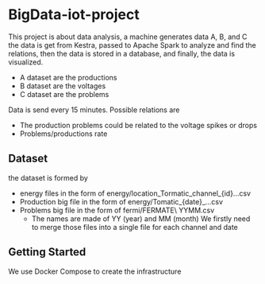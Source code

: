 # BigData-iot-project

This project is about data analysis, a machine generates data A, B, and C the data is get from Kestra, passed to Apache Spark to analyze and find the relations, then the data is stored in a database, and finally, the data is visualized.
 - A dataset are the productions
 - B dataset are the voltages
 - C dataset are the problems

Data is send every 15 minutes. 
Possible relations are 
 - The production problems could be related to the voltage spikes or drops
 - Problems/productions rate

## Dataset
the dataset is formed by 
- energy files in the form of energy/location_Tormatic_channel_{id}...csv
- Production big file in the form of energy/Tomatic_{date}_...csv
- Problems big file in the form of fermi/FERMATE\ YYMM.csv
    - The names are made of YY (year) and MM (month)
We firstly need to merge those files into a single file for each channel and date


## Getting Started
We use Docker Compose to create the infrastructure